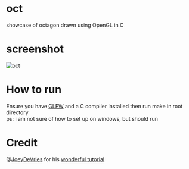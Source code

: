 # oct
showcase of octagon drawn using OpenGL in C

# screenshot
![oct](https://user-images.githubusercontent.com/58091631/115145579-f4d48000-a05a-11eb-8f86-99ebbc5dc882.png)

# How to run
Ensure you have [GLFW](https://www.glfw.org/download.html) and a C compiler installed
then run make in root directory          
ps: i am not sure of how to set up on windows, but should run  

# Credit
@[JoeyDeVries](https://github.com/JoeyDeVries) for his [wonderful tutorial](https://learnopengl.com/)
